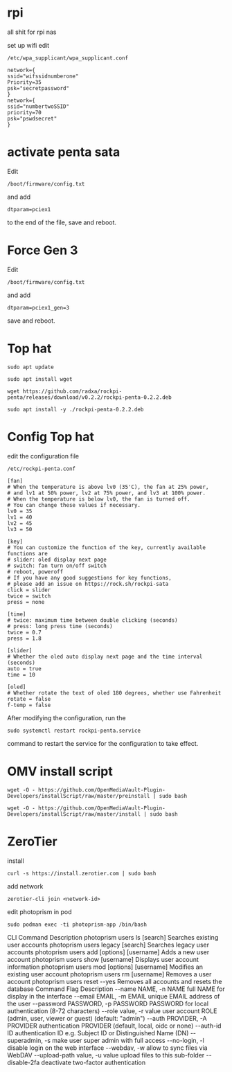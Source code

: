 # rpi
all shit for rpi nas

set up wifi 
edit
```
/etc/wpa_supplicant/wpa_supplicant.conf
```
```
network={
ssid="wifssidnumberone"
Priority=35
psk="secretpassword"
}
network={
ssid="numbertwoSSID"
priority=70
psk="pswdsecret"
}
```

# activate penta sata
Edit 

``` 
/boot/firmware/config.txt
``` 
and add

 ```
 dtparam=pciex1
```
to the end of the file, save and reboot.


# Force Gen 3
Edit 
``` 
/boot/firmware/config.txt
```
and add 
```
dtparam=pciex1_gen=3
```
save and reboot.

# Top hat

```
sudo apt update
```
```
sudo apt install wget
```
```
wget https://github.com/radxa/rockpi-penta/releases/download/v0.2.2/rockpi-penta-0.2.2.deb
```
```
sudo apt install -y ./rockpi-penta-0.2.2.deb
```
# Config Top hat

edit the configuration file 
```
/etc/rockpi-penta.conf
```

```
[fan]
# When the temperature is above lv0 (35'C), the fan at 25% power,
# and lv1 at 50% power, lv2 at 75% power, and lv3 at 100% power.
# When the temperature is below lv0, the fan is turned off.
# You can change these values if necessary.
lv0 = 35
lv1 = 40
lv2 = 45
lv3 = 50

[key]
# You can customize the function of the key, currently available functions are
# slider: oled display next page
# switch: fan turn on/off switch
# reboot, poweroff
# If you have any good suggestions for key functions,
# please add an issue on https://rock.sh/rockpi-sata
click = slider
twice = switch
press = none

[time]
# twice: maximum time between double clicking (seconds)
# press: long press time (seconds)
twice = 0.7
press = 1.8

[slider]
# Whether the oled auto display next page and the time interval (seconds)
auto = true
time = 10

[oled]
# Whether rotate the text of oled 180 degrees, whether use Fahrenheit
rotate = false
f-temp = false
```
After modifying the configuration, run the 
``` 
sudo systemctl restart rockpi-penta.service
```
command to restart the service for the configuration to take effect.


# OMV install script

```
wget -O - https://github.com/OpenMediaVault-Plugin-Developers/installScript/raw/master/preinstall | sudo bash
```
```
wget -O - https://github.com/OpenMediaVault-Plugin-Developers/installScript/raw/master/install | sudo bash

```

# ZeroTier

install
```
curl -s https://install.zerotier.com | sudo bash

```
add network

```
zerotier-cli join <network-id>

```
edit photoprism in pod

```
sudo podman exec -ti photoprism-app /bin/bash

```

CLI Command	Description
photoprism users ls [search]	Searches existing user accounts
photoprism users legacy [search]	Searches legacy user accounts
photoprism users add [options] [username]	Adds a new user account
photoprism users show [username]	Displays user account information
photoprism users mod [options] [username]	Modifies an existing user account
photoprism users rm [username]	Removes a user account
photoprism users reset --yes	Removes all accounts and resets the database
Command Flag	Description
--name NAME, -n NAME	full NAME for display in the interface
--email EMAIL, -m EMAIL	unique EMAIL address of the user
--password PASSWORD, -p PASSWORD	PASSWORD for local authentication (8-72 characters)
--role value, -r value	user account ROLE (admin, user, viewer or guest) (default: "admin")
--auth PROVIDER, -A PROVIDER	authentication PROVIDER (default, local, oidc or none)
--auth-id ID	authentication ID e.g. Subject ID or Distinguished Name (DN)
--superadmin, -s	make user super admin with full access
--no-login, -l	disable login on the web interface
--webdav, -w	allow to sync files via WebDAV
--upload-path value, -u value	upload files to this sub-folder
--disable-2fa	deactivate two-factor authentication


#
#
#
